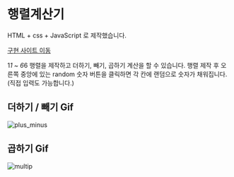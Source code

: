# 행렬계산기

HTML + css + JavaScript 로 제작했습니다.

[구현 사이트 이동](https://jyeon-matrix.netlify.app/)

1*1 ~ 6*6 행렬을 제작하고 더하기, 빼기, 곱하기 계산을 할 수 있습니다.
행렬 제작 후 오른쪽 중앙에 있는 random 숫자 버튼을 클릭하면 각 칸에 랜덤으로 숫자가 채워집니다.
(직접 입력도 가능합니다.)

## 더하기 / 빼기 Gif
![plus_minus](https://github.com/doryJyeon/matrix/assets/125242321/bb11e790-0f76-4219-8272-63fd02d0797a)

## 곱하기 Gif
![multip](https://github.com/doryJyeon/matrix/assets/125242321/16be6ea5-8ec6-443e-9b5b-a2f525482063)
